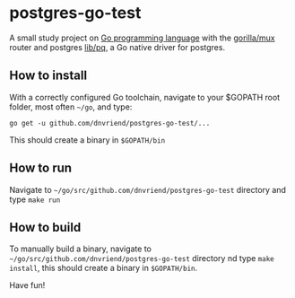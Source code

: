 # postgres-go-test
A small study project on [Go programming language](https://golang.org/) with
the [gorilla/mux](http://www.gorillatoolkit.org/pkg/mux) router and postgres [lib/pq](https://godoc.org/github.com/lib/pq),
a Go native driver for postgres.

## How to install
With a correctly configured Go toolchain, navigate to your $GOPATH root folder, most often `~/go`, and type:

```
go get -u github.com/dnvriend/postgres-go-test/...
```

This should create a binary in `$GOPATH/bin`

## How to run
Navigate to `~/go/src/github.com/dnvriend/postgres-go-test` directory and type `make run`

## How to build
To manually build a binary, navigate to `~/go/src/github.com/dnvriend/postgres-go-test` directory
nd type `make install`, this should create a binary in `$GOPATH/bin`.

Have fun!
